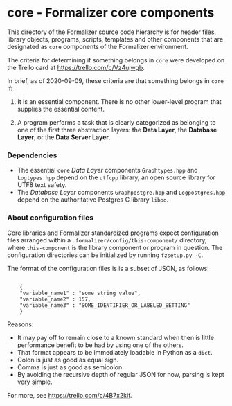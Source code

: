 # core - Formalizer core components

This directory of the Formalizer source code hierarchy is for header files, library objects, programs, scripts, templates and other components that are designated as `core` components of the Formalizer environment.

The criteria for determining if something belongs in `core` were developed on the Trello card at https://trello.com/c/Vz4ujwgb.

In brief, as of 2020-09-09, these criteria are that something belongs in `core` if:

1. It is an essential component. There is no other lower-level program that supplies the essential content.

2. A program performs a task that is clearly categorized as belonging to one of the first three abstraction layers: the **Data Layer**, the **Database Layer**, or the **Data Server Layer**.

### Dependencies

- The essential `core` *Data Layer* components `Graphtypes.hpp` and `Logtypes.hpp` depend on the `utfcpp` library,
an open source library for UTF8 text safety.
- The *Database Layer* components `Graphpostgre.hpp` and `Logpostgres.hpp` depend on the authoritative Postgres C library `libpq`.

### About configuration files

Core libraries and Formalizer standardized programs expect configuration files arranged within a `.formalizer/config/this-component/` directory, where `this-component` is the library component or program in question. The configuration directories can be initialized by running `fzsetup.py -C`.

The format of the configuration files is is a subset of JSON, as follows:

```

    {
    "variable_name1" : "some string value",
    "variable_name2" : 157,
    "variable_name3" : "SOME_IDENTIFIER_OR_LABELED_SETTING"
    }

```

Reasons:

- It may pay off to remain close to a known standard when then is little performance benefit to be had by using one of the others.
- That format appears to be immediately loadable in Python as a `dict`.
- Colon is just as good as equal sign.
- Comma is just as good as semicolon.
- By avoiding the recursive depth of regular JSON for now, parsing is kept very simple.

For more, see https://trello.com/c/4B7x2kif.
